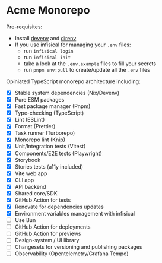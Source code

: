 # Acme Monorepo

Pre-requisites:

- Install [devenv](https://devenv.sh/getting-started/) and [direnv](https://devenv.sh/automatic-shell-activation/)
- If you use infisical for managing your `.env` files:
  - run `infisical login`
  - run `infisical init`
  - take a look at the `.env.example` files to fill your secrets
  - run `pnpm env:pull` to create/update all the `.env` files

Opiniated TypeScript monorepo architecture including:

- [x] Stable system dependencies (Nix/Devenv)
- [x] Pure ESM packages
- [x] Fast package manager (Pnpm)
- [x] Type-checking (TypeScript)
- [x] Lint (ESLint)
- [x] Format (Prettier)
- [x] Task runner (Turborepo)
- [x] Monorepo lint (Knip)
- [x] Unit/Integration tests (Vitest)
- [x] Components/E2E tests (Playwright)
- [x] Storybook
- [x] Stories tests (a11y included)
- [x] Vite web app
- [x] CLI app
- [x] API backend
- [x] Shared core/SDK
- [x] GitHub Action for tests
- [x] Renovate for dependencies updates
- [x] Environment variables management with infisical
- [ ] Use Bun
- [ ] GitHub Action for deployments
- [ ] GitHub Action for previews
- [ ] Design-system / UI library
- [ ] Changesets for versioning and publishing packages
- [ ] Observability (Opentelemetry/Grafana Tempo)